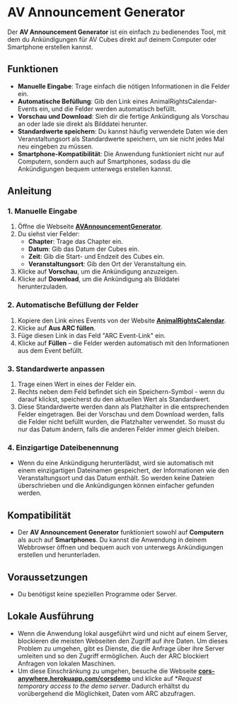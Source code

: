 # AV Announcement Generator

Der **AV Announcement Generator** ist ein einfach zu bedienendes Tool, mit dem du Ankündigungen für AV Cubes direkt auf deinem Computer oder Smartphone erstellen kannst.

## Funktionen

- **Manuelle Eingabe**: Trage einfach die nötigen Informationen in die Felder ein.
- **Automatische Befüllung**: Gib den Link eines AnimalRightsCalendar-Events ein, und die Felder werden automatisch befüllt.
- **Vorschau und Download**: Sieh dir die fertige Ankündigung als Vorschau an oder lade sie direkt als Bilddatei herunter.
- **Standardwerte speichern**: Du kannst häufig verwendete Daten wie den Veranstaltungsort als Standardwerte speichern, um sie nicht jedes Mal neu eingeben zu müssen.
- **Smartphone-Kompatibilität**: Die Anwendung funktioniert nicht nur auf Computern, sondern auch auf Smartphones, sodass du die Ankündigungen bequem unterwegs erstellen kannst.

## Anleitung

### 1. Manuelle Eingabe

1. Öffne die Webseite **[AVAnnouncementGenerator](https://steinente.github.io/AVAnnouncementGenerator/)**.
2. Du siehst vier Felder:
   - **Chapter**: Trage das Chapter ein.
   - **Datum**: Gib das Datum der Cubes ein.
   - **Zeit**: Gib die Start- und Endzeit des Cubes ein.
   - **Veranstaltungsort**: Gib den Ort der Veranstaltung ein.
3. Klicke auf **Vorschau**, um die Ankündigung anzuzeigen.
4. Klicke auf **Download**, um die Ankündigung als Bilddatei herunterzuladen.

### 2. Automatische Befüllung der Felder

1. Kopiere den Link eines Events von der Website [**AnimalRightsCalendar**](https://animalrightscalendar.org/).
2. Klicke auf **Aus ARC füllen**.
3. Füge diesen Link in das Feld "ARC Event-Link" ein.
4. Klicke auf **Füllen** – die Felder werden automatisch mit den Informationen aus dem Event befüllt.

### 3. Standardwerte anpassen

1. Trage einen Wert in eines der Felder ein.
2. Rechts neben dem Feld befindet sich ein Speichern-Symbol - wenn du darauf klickst, speicherst du den aktuellen Wert als Standardwert.
3. Diese Standardwerte werden dann als Platzhalter in die entsprechenden Felder eingetragen. Bei der Vorschau und dem Download werden, falls die Felder nicht befüllt wurden, die Platzhalter verwendet. So musst du nur das Datum ändern, falls die anderen Felder immer gleich bleiben.

### 4. Einzigartige Dateibenennung

- Wenn du eine Ankündigung herunterlädst, wird sie automatisch mit einem einzigartigen Dateinamen gespeichert, der Informationen wie den Veranstaltungsort und das Datum enthält. So werden keine Dateien überschrieben und die Ankündigungen können einfacher gefunden werden.

## Kompatibilität

- Der **AV Announcement Generator** funktioniert sowohl auf **Computern** als auch auf **Smartphones**. Du kannst die Anwendung in deinem Webbrowser öffnen und bequem auch von unterwegs Ankündigungen erstellen und herunterladen.

## Voraussetzungen

- Du benötigst keine speziellen Programme oder Server.

## Lokale Ausführung

- Wenn die Anwendung lokal ausgeführt wird und nicht auf einem Server, blockieren die meisten Webseiten den Zugriff auf ihre Daten. Um dieses Problem zu umgehen, gibt es Dienste, die die Anfrage über ihre Server umleiten und so den Zugriff ermöglichen. Auch der ARC blockiert Anfragen von lokalen Maschinen.
- Um diese Einschränkung zu umgehen, besuche die Webseite **[cors-anywhere.herokuapp.com/corsdemo](https://cors-anywhere.herokuapp.com/corsdemo)** und klicke auf **Request temporary access to the demo server*. Dadurch erhältst du vorübergehend die Möglichkeit, Daten vom ARC abzufragen.
